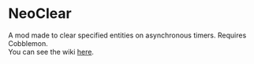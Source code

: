 # NeoClear
 A mod made to clear specified entities on asynchronous timers. Requires Cobblemon.  
 You can see the wiki [here](https://github.com/Neovitalism/NeoClear/wiki).
